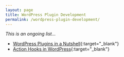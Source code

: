 ```yaml
---
layout: page
title: WordPress Plugin Development
permalink: /wordpress-plugin-development/
---
```


_This is an ongoing list..._

+ [WordPress Plugins in a Nutshell](https://kennyalmendral.github.io/wordpress-plugins-nutshell/){:target="_blank"}
+ [Action Hooks in WordPress](https://kennyalmendral.github.io/wordpress-action-hooks/){:target="_blank"}
